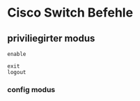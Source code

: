 # Cisco Switch Befehle


## priviliegirter modus


``` Entering
enable
```
```Exitin
exit
logout
```
### config modus
